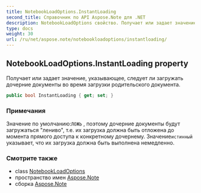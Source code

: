 ```yaml
---
title: NotebookLoadOptions.InstantLoading
second_title: Справочник по API Aspose.Note для .NET
description: NotebookLoadOptions свойство. Получает или задает значение указывающее следует ли загружать дочерние документы во время загрузки родительского документа.
type: docs
weight: 30
url: /ru/net/aspose.note/notebookloadoptions/instantloading/
---
```

## NotebookLoadOptions.InstantLoading property

Получает или задает значение, указывающее, следует ли загружать дочерние документы во время загрузки родительского документа.

```csharp
public bool InstantLoading { get; set; }
```

### Примечания

Значение по умолчанию:`ЛОЖЬ` , поэтому дочерние документы будут загружаться "лениво", т.е. их загрузка должна быть отложена до момента прямого доступа к конкретному дочернему. Значение`истинный` указывает, что их загрузка должна быть выполнена немедленно.

### Смотрите также

* class [NotebookLoadOptions](../)
* пространство имен [Aspose.Note](../../notebookloadoptions/)
* сборка [Aspose.Note](../../../)


